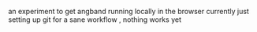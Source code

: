 an experiment to get angband running locally in the browser
currently just setting up git for a sane workflow , nothing works yet
